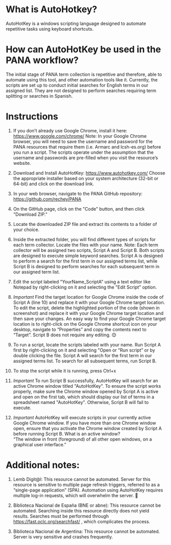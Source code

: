 # What is AutoHotkey? 

AutoHotKey is a windows scripting language designed to automate repetitive tasks using keyboard shortcuts. 

# How can AutoHotKey be used in the PANA workflow? 

The initial stage of PANA term collection is repetitive and therefore, able to automate using this tool, and other automation tools like it. Currently, the scripts are set up to conduct initial searches for English terms in our assigned list. They are not designed to perform searches requiring term splitting or searches in Spanish.  

 

# Instructions 

1. If you don’t already use Google Chrome, install it here: https://www.google.com/chrome/
            Note: In your Google Chrome browser, you will need to save the username and password for the PANA resources that require them (i.e. Armarc and lcsh-es.org) before you run a script. The scripts operate under the assumption that the username and passwords are pre-filled when you visit the resource’s website. 

3. Download and Install AutoHotKey: https://www.autohotkey.com/ 
            Choose the appropriate installer based on your system architecture (32-bit or 64-bit) and click on the download link. 

3. In your web browser, navigate to the PANA GitHub repository: https://github.com/rechey/PANA 

4. On the GitHub page, click on the "Code" button, and then click "Download ZIP." 

5. Locate the downloaded ZIP file and extract its contents to a folder of your choice. 

6. Inside the extracted folder, you will find different types of scripts for each term collector. Locate the files with your name. 
          Note: Each term collector will be assigned two scripts, Script A and Script B. Both scripts are designed to execute simple keyword searches. Script A is designed to perform a search for the first term in our assigned terms list, while Script B is designed to perform searches for each subsequent term in our assigned term list. 

7. Edit the script labeled "YourName_ScriptA" using a text editor like Notepad by right-clicking on it and selecting the "Edit Script" option. 

8. *Important* Find the target location for Google Chrome inside the code of Script A (line 10) and replace it with your Google Chrome target location. To edit the script, delete the highlighted portion of the code (shown in screenshot) and replace it with your Google Chrome target location and then save your changes. 
            An easy way to find your Google Chrome target location is to right-click on the Google Chrome shortcut icon on your desktop, navigate to “Properties” and copy the contents next to “Target”. 
            Script B does not require any editing. 😊  

9. To run a script, locate the scripts labeled with your name. Run Script A first by right-clicking on it and selecting "Open or “Run script” or by double clicking the file. Script A will search for the first term in our assigned terms list. To search for all subsequent terms, run Script B. 

11. To stop the script while it is running, press Ctrl+x 

12. *Important* To run Script B successfully, AutoHotKey will search for an active Chrome window titled "AutoHotKey". To ensure the script works properly, make sure the Chrome window opened by Script A is active and open on the first tab, which should display our list of terms in a spreadsheet named "AutoHotKey". Otherwise, Script B will fail to execute. 

13. *Important* AutoHotKey will execute scripts in your currently active Google Chrome window. If you have more than one Chrome window open, ensure that you activate the Chrome window created by Script A before running Script B. 
            What is an active window?  
            “The window in front (foreground) of all other open windows, on a graphical user interface.” 


# Additional notes: 

1. Lemb Digit@l: This resource cannot be automated. Server for this resource is sensitive to multiple page refresh triggers, referred to as a “single-page application” (SPA). Automation using AutoHotKey requires multiple log-in requests, which will overwhelm the server. 🙁  

2. Biblioteca Nacional de España (BNE or abne): This resource cannot be automated. Searching inside this resource directly does not yield results. Searches must be performed through https://fast.oclc.org/searchfast/ , which complicates the process.

3. Biblioteca Nacional de Argentina: This resource cannot be automated. Server is very sensitive and crashes frequently. 

 

